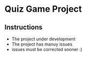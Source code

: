 # Quiz Game Project

## Instructions

* The project under development
* The project has manuy issues
* issues must be corrected sooner :)
